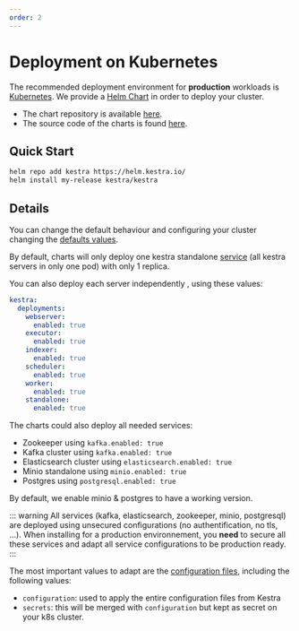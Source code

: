 ```yaml
---
order: 2
---
```

# Deployment on Kubernetes

The recommended deployment environment for **production** workloads is [Kubernetes](http://kubernetes.io/).
We provide a [Helm Chart](https://helm.sh/) in order to deploy your cluster.

- The chart repository is available [here](https://helm.kestra.io/).
- The source code of the charts is found [here](https://github.com/kestra-io/helm-charts).

## Quick Start

```bash
helm repo add kestra https://helm.kestra.io/
helm install my-release kestra/kestra
```

## Details
You can change the default behaviour and configuring your cluster changing the [defaults values](https://github.com/kestra-io/helm-charts/blob/master/charts/kestra/values.yaml).

By default, charts will only deploy one kestra standalone [service](../../../architecture) (all kestra servers in only one pod) with only 1 replica.

You can also deploy each server independently , using these values:
```yaml
kestra:
  deployments:
    webserver:
      enabled: true
    executor:
      enabled: true
    indexer:
      enabled: true
    scheduler:
      enabled: true
    worker:
      enabled: true
    standalone:
      enabled: true
```

The charts could also deploy all needed services:
- Zookeeper using `kafka.enabled: true`
- Kafka cluster using `kafka.enabled: true`
- Elasticsearch cluster using `elasticsearch.enabled: true`
- Minio standalone using `minio.enabled: true`
- Postgres using `postgresql.enabled: true`

By default, we enable minio & postgres to have a working version.

::: warning
All services (kafka, elasticsearch, zookeeper, minio, postgresql) are deployed using unsecured configurations (no authentification, no tls, ...). When installing for a production environnement, you **need** to secure all these services and adapt all service configurations to be production ready.
:::

The most important values to adapt are the [configuration files](../../configuration), including the following values:
- `configuration`: used to apply the entire configuration files from Kestra
- `secrets`: this will be merged with `configuration` but kept as secret on your k8s cluster.


